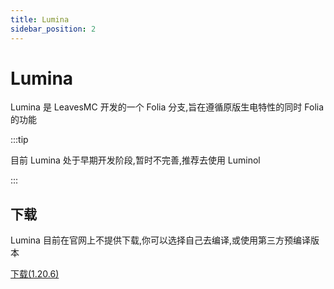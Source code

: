 ```yaml
---
title: Lumina
sidebar_position: 2
---
```


# Lumina

Lumina 是 LeavesMC 开发的一个 Folia 分支,旨在遵循原版生电特性的同时 Folia 的功能

:::tip

目前 Lumina 处于早期开发阶段,暂时不完善,推荐去使用 Luminol

:::

## 下载

Lumina 目前在官网上不提供下载,你可以选择自己去编译,或使用第三方预编译版本

[下载(1.20.6)](https://vip.123pan.cn/1821558579/Lingyi/aaa/lumina/Lumina-1.20.6-mcres.jar)

